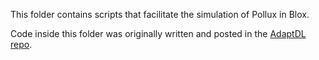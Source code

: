 This folder contains scripts that facilitate the simulation of Pollux in Blox. 

Code inside this folder was originally written and posted in the [AdaptDL repo](https://github.com/petuum/adaptdl/tree/osdi21-artifact).
